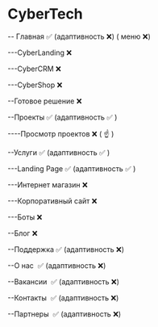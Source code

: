 # CyberTech
-- Главная :white_check_mark: (адаптивность :x:) ( меню :x:)

---CyberLanding :x:

---CyberCRM :x:

---CyberShop :x:

--Готовое решение :x:

--Проекты :white_check_mark:  (адаптивность :white_check_mark: )

----Просмотр проектов :x: ( :point_up: ) 

--Услуги :white_check_mark:  (адаптивность :white_check_mark: )

---Landing Page :white_check_mark: (адаптивность :white_check_mark: )



---Интернет магазин :x:

---Корпоративный сайт :x:

---Боты :x:

--Блог :x:

--Поддержка :white_check_mark: (адаптивность :x:)

--О нас  :white_check_mark: (адаптивность :x:)

--Вакансии  :white_check_mark: (адаптивность :x:)

--Контакты  :white_check_mark: (адаптивность :x:)

--Партнеры  :white_check_mark: (адаптивность :x:)

